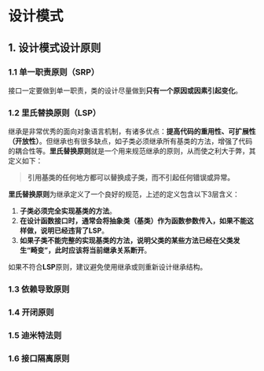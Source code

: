 # 设计模式

## 1. 设计模式设计原则
### 1.1 单一职责原则（SRP）
接口一定要做到单一职责，类的设计尽量做到**只有一个原因或因素引起变化**。

### 1.2 里氏替换原则（LSP）
继承是非常优秀的面向对象语言机制，有诸多优点：**提高代码的重用性、可扩展性（开放性）**。但继承也有很多缺点，如子类必须继承所有基类的方法，增强了代码的耦合性等。**里氏替换原则**就是一个用来规范继承的原则，从而使之利大于弊，其定义如下：
> **引用基类的任何地方都可以替换成子类，而不引起任何错误或异常。**

**里氏替换原则**为继承定义了一个良好的规范，上述的定义包含以下3层含义：
1. **子类必须完全实现基类的方法**。
2. **在设计函数接口时，通常会将抽象类（基类）作为函数参数传入，如果不能这样做，说明已经违背了LSP**。
3. **如果子类不能完整的实现基类的方法，说明父类的某些方法已经在父类发生“畸变”，此时应该将当前继承关系断开**。

如果不符合**LSP**原则，建议避免使用继承或则重新设计继承结构。

### 1.3 依赖导致原则

### 1.4 开闭原则

### 1.5 迪米特法则

### 1.6 接口隔离原则
